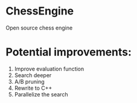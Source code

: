 # ChessEngine
Open source chess engine

# Potential improvements:
1. Improve evaluation function
2. Search deeper
3. A/B pruning
4. Rewrite to C++
5. Parallelize the search
